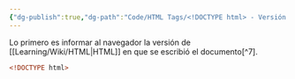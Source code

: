 ```yaml
---
{"dg-publish":true,"dg-path":"Code/HTML Tags/<!DOCTYPE html> - Versión de HTML.md","permalink":"/code/html-tags/doctype-html-version-de-html/","created":"2024-03-31T23:11","updated":"2024-03-31T23:29"}
---
```


Lo primero es informar al navegador la versión de [[Learning/Wiki/HTML\|HTML]] en que se escribió el documento[^7].
```HTML 
<!DOCTYPE html>
```
